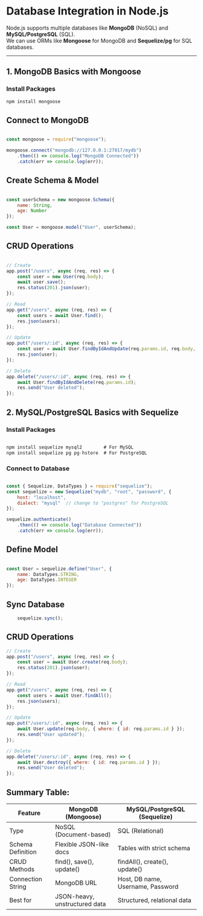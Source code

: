 # Database Integration in Node.js

Node.js supports multiple databases like **MongoDB** (NoSQL) and **MySQL/PostgreSQL** (SQL).  
We can use ORMs like **Mongoose** for MongoDB and **Sequelize/pg** for SQL databases.

---

## 1. MongoDB Basics with Mongoose

### Install Packages
```bash
npm install mongoose
```

## Connect to MongoDB

```js

const mongoose = require("mongoose");

mongoose.connect("mongodb://127.0.0.1:27017/mydb")
    .then(() => console.log("MongoDB Connected"))
    .catch(err => console.log(err));
```

## Create Schema & Model

```js

const userSchema = new mongoose.Schema({
    name: String,
    age: Number
});

const User = mongoose.model("User", userSchema);

```

## CRUD Operations

```js

// Create
app.post("/users", async (req, res) => {
    const user = new User(req.body);
    await user.save();
    res.status(201).json(user);
});

// Read
app.get("/users", async (req, res) => {
    const users = await User.find();
    res.json(users);
});

// Update
app.put("/users/:id", async (req, res) => {
    const user = await User.findByIdAndUpdate(req.params.id, req.body, { new: true });
    res.json(user);
});

// Delete
app.delete("/users/:id", async (req, res) => {
    await User.findByIdAndDelete(req.params.id);
    res.send("User deleted");
});

```

## 2. MySQL/PostgreSQL Basics with Sequelize

### Install Packages

```js

npm install sequelize mysql2        # For MySQL
npm install sequelize pg pg-hstore  # For PostgreSQL

```

### Connect to Database

```js

const { Sequelize, DataTypes } = require("sequelize");
const sequelize = new Sequelize("mydb", "root", "password", {
    host: "localhost",
    dialect: "mysql"  // change to "postgres" for PostgreSQL
});

sequelize.authenticate()
    .then(() => console.log("Database Connected"))
    .catch(err => console.log(err));

```
## Define Model

```js

const User = sequelize.define("User", {
    name: DataTypes.STRING,
    age: DataTypes.INTEGER
});

```

## Sync Database

```js
    sequelize.sync();

```

## CRUD Operations

```js
// Create
app.post("/users", async (req, res) => {
    const user = await User.create(req.body);
    res.status(201).json(user);
});

// Read
app.get("/users", async (req, res) => {
    const users = await User.findAll();
    res.json(users);
});

// Update
app.put("/users/:id", async (req, res) => {
    await User.update(req.body, { where: { id: req.params.id } });
    res.send("User updated");
});

// Delete
app.delete("/users/:id", async (req, res) => {
    await User.destroy({ where: { id: req.params.id } });
    res.send("User deleted");
});

```

## Summary Table:

| Feature            | MongoDB (Mongoose)           | MySQL/PostgreSQL (Sequelize)      |
|--------------------|-------------------------------|-----------------------------------|
| Type               | NoSQL (Document-based)        | SQL (Relational)                  |
| Schema Definition   | Flexible JSON-like docs       | Tables with strict schema          |
| CRUD Methods        | find(), save(), update()      | findAll(), create(), update()      |
| Connection String   | MongoDB URL                   | Host, DB name, Username, Password  |
| Best for            | JSON-heavy, unstructured data | Structured, relational data        |
